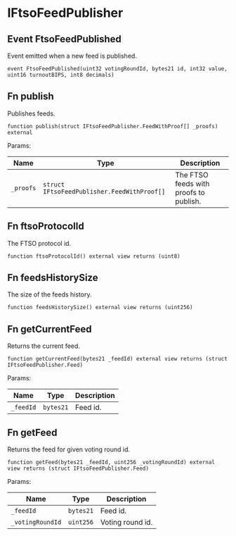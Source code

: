 # IFtsoFeedPublisher

## Event FtsoFeedPublished

Event emitted when a new feed is published.

```solidity
event FtsoFeedPublished(uint32 votingRoundId, bytes21 id, int32 value, uint16 turnoutBIPS, int8 decimals)
```

## Fn publish

Publishes feeds.

```solidity
function publish(struct IFtsoFeedPublisher.FeedWithProof[] _proofs) external
```

Params:

| Name | Type | Description |
| ---- | ---- | ----------- |
| `_proofs` | `struct IFtsoFeedPublisher.FeedWithProof[]` | The FTSO feeds with proofs to publish. |

## Fn ftsoProtocolId

The FTSO protocol id.

```solidity
function ftsoProtocolId() external view returns (uint8)
```

## Fn feedsHistorySize

The size of the feeds history.

```solidity
function feedsHistorySize() external view returns (uint256)
```

## Fn getCurrentFeed

Returns the current feed.

```solidity
function getCurrentFeed(bytes21 _feedId) external view returns (struct IFtsoFeedPublisher.Feed)
```

Params:

| Name | Type | Description |
| ---- | ---- | ----------- |
| `_feedId` | `bytes21` | Feed id. |

## Fn getFeed

Returns the feed for given voting round id.

```solidity
function getFeed(bytes21 _feedId, uint256 _votingRoundId) external view returns (struct IFtsoFeedPublisher.Feed)
```

Params:

| Name | Type | Description |
| ---- | ---- | ----------- |
| `_feedId` | `bytes21` | Feed id. |
| `_votingRoundId` | `uint256` | Voting round id. |


